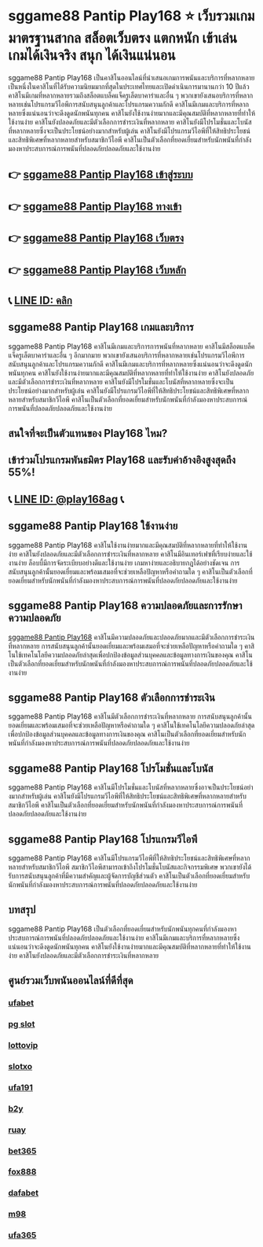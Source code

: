 
# sggame88 Pantip Play168 ⭐ เว็บรวมเกมมาตรฐานสากล สล็อตเว็บตรง แตกหนัก เข้าเล่นเกมได้เงินจริง สนุก ได้เงินแน่นอน

sggame88 Pantip Play168 เป็นคาสิโนออนไลน์ที่นําเสนอเกมการพนันและบริการที่หลากหลาย เป็นหนึ่งในคาสิโนที่ได้รับความนิยมมากที่สุดในประเทศไทยและเปิดดําเนินการมานานกว่า 10 ปีแล้ว คาสิโนมีเกมที่หลากหลายรวมถึงสล็อตแบล็คแจ็ครูเล็ตบาคาร่าและอื่น ๆ พวกเขายังเสนอบริการที่หลากหลายเช่นโปรแกรมวีไอพีการสนับสนุนลูกค้าและโปรแกรมความภักดี
คาสิโนมีเกมและบริการที่หลากหลายซึ่งแน่นอนว่าจะดึงดูดนักพนันทุกคน คาสิโนยังใช้งานง่ายมากและมีคุณสมบัติที่หลากหลายที่ทําให้ใช้งานง่าย คาสิโนยังปลอดภัยและมีตัวเลือกการชําระเงินที่หลากหลาย
คาสิโนยังมีโปรโมชั่นและโบนัสที่หลากหลายซึ่งจะเป็นประโยชน์อย่างมากสําหรับผู้เล่น คาสิโนยังมีโปรแกรมวีไอพีที่ให้สิทธิประโยชน์และสิทธิพิเศษที่หลากหลายสําหรับสมาชิกวีไอพี
คาสิโนเป็นตัวเลือกที่ยอดเยี่ยมสําหรับนักพนันที่กําลังมองหาประสบการณ์การพนันที่ปลอดภัยปลอดภัยและใช้งานง่าย

## 👉 [sggame88 Pantip Play168 เข้าสู่ระบบ](https://bit.ly/3TCj9rY)
## 👉 [sggame88 Pantip Play168 ทางเข้า](https://bit.ly/3TCj9rY)
## 👉 [sggame88 Pantip Play168 เว็บตรง](https://bit.ly/3TCj9rY)
## 👉 [sggame88 Pantip Play168 เว็บหลัก](https://bit.ly/3TCj9rY)
## 📞 [LINE ID: คลิก](https://line.me/R/ti/p/@342mcrfd)

## sggame88 Pantip Play168 เกมและบริการ
sggame88 Pantip Play168 คาสิโนมีเกมและบริการการพนันที่หลากหลาย คาสิโนมีสล็อตแบล็คแจ็ครูเล็ตบาคาร่าและอื่น ๆ อีกมากมาย พวกเขายังเสนอบริการที่หลากหลายเช่นโปรแกรมวีไอพีการสนับสนุนลูกค้าและโปรแกรมความภักดี
คาสิโนมีเกมและบริการที่หลากหลายซึ่งแน่นอนว่าจะดึงดูดนักพนันทุกคน คาสิโนยังใช้งานง่ายมากและมีคุณสมบัติที่หลากหลายที่ทําให้ใช้งานง่าย คาสิโนยังปลอดภัยและมีตัวเลือกการชําระเงินที่หลากหลาย
คาสิโนยังมีโปรโมชั่นและโบนัสที่หลากหลายซึ่งจะเป็นประโยชน์อย่างมากสําหรับผู้เล่น คาสิโนยังมีโปรแกรมวีไอพีที่ให้สิทธิประโยชน์และสิทธิพิเศษที่หลากหลายสําหรับสมาชิกวีไอพี
คาสิโนเป็นตัวเลือกที่ยอดเยี่ยมสําหรับนักพนันที่กําลังมองหาประสบการณ์การพนันที่ปลอดภัยปลอดภัยและใช้งานง่าย

## สนใจที่จะเป็นตัวแทนของ Play168 ไหม?
## เข้าร่วมโปรแกรมพันธมิตร Play168 และรับค่าอ้างอิงสูงสุดถึง 55%!
## 📞 [LINE ID: @play168ag](https://bit.ly/3RSGiFl) 📞

## sggame88 Pantip Play168 ใช้งานง่าย
sggame88 Pantip Play168 คาสิโนใช้งานง่ายมากและมีคุณสมบัติที่หลากหลายที่ทําให้ใช้งานง่าย คาสิโนยังปลอดภัยและมีตัวเลือกการชําระเงินที่หลากหลาย
คาสิโนมีอินเทอร์เฟซที่เรียบง่ายและใช้งานง่าย ล็อบบี้มีการจัดระเบียบอย่างดีและใช้งานง่าย เกมหาง่ายและอธิบายกฎได้อย่างชัดเจน การสนับสนุนลูกค้านั้นยอดเยี่ยมและพร้อมเสมอที่จะช่วยเหลือปัญหาหรือคําถามใด ๆ
คาสิโนเป็นตัวเลือกที่ยอดเยี่ยมสําหรับนักพนันที่กําลังมองหาประสบการณ์การพนันที่ปลอดภัยปลอดภัยและใช้งานง่าย

## sggame88 Pantip Play168 ความปลอดภัยและการรักษาความปลอดภัย
[sggame88 Pantip Play168](https://atom.io/themes/sggame88%20%E0%B9%80%E0%B8%A7%E0%B9%87%E0%B8%9A%E0%B8%95%E0%B8%A3%E0%B8%87) คาสิโนมีความปลอดภัยและปลอดภัยมากและมีตัวเลือกการชําระเงินที่หลากหลาย การสนับสนุนลูกค้านั้นยอดเยี่ยมและพร้อมเสมอที่จะช่วยเหลือปัญหาหรือคําถามใด ๆ คาสิโนใช้เทคโนโลยีความปลอดภัยล่าสุดเพื่อปกป้องข้อมูลส่วนบุคคลและข้อมูลทางการเงินของคุณ
คาสิโนเป็นตัวเลือกที่ยอดเยี่ยมสําหรับนักพนันที่กําลังมองหาประสบการณ์การพนันที่ปลอดภัยปลอดภัยและใช้งานง่าย

## sggame88 Pantip Play168 ตัวเลือกการชําระเงิน
sggame88 Pantip Play168 คาสิโนมีตัวเลือกการชําระเงินที่หลากหลาย การสนับสนุนลูกค้านั้นยอดเยี่ยมและพร้อมเสมอที่จะช่วยเหลือปัญหาหรือคําถามใด ๆ คาสิโนใช้เทคโนโลยีความปลอดภัยล่าสุดเพื่อปกป้องข้อมูลส่วนบุคคลและข้อมูลทางการเงินของคุณ
คาสิโนเป็นตัวเลือกที่ยอดเยี่ยมสําหรับนักพนันที่กําลังมองหาประสบการณ์การพนันที่ปลอดภัยปลอดภัยและใช้งานง่าย

## sggame88 Pantip Play168 โปรโมชั่นและโบนัส
sggame88 Pantip Play168 คาสิโนมีโปรโมชั่นและโบนัสที่หลากหลายซึ่งอาจเป็นประโยชน์อย่างมากสําหรับผู้เล่น คาสิโนยังมีโปรแกรมวีไอพีที่ให้สิทธิประโยชน์และสิทธิพิเศษที่หลากหลายสําหรับสมาชิกวีไอพี
คาสิโนเป็นตัวเลือกที่ยอดเยี่ยมสําหรับนักพนันที่กําลังมองหาประสบการณ์การพนันที่ปลอดภัยปลอดภัยและใช้งานง่าย

## sggame88 Pantip Play168 โปรแกรมวีไอพี
sggame88 Pantip Play168 คาสิโนมีโปรแกรมวีไอพีที่ให้สิทธิประโยชน์และสิทธิพิเศษที่หลากหลายสําหรับสมาชิกวีไอพี สมาชิกวีไอพีสามารถเข้าถึงโปรโมชั่นโบนัสและกิจกรรมพิเศษ พวกเขายังได้รับการสนับสนุนลูกค้าที่มีความสําคัญและผู้จัดการบัญชีส่วนตัว
คาสิโนเป็นตัวเลือกที่ยอดเยี่ยมสําหรับนักพนันที่กําลังมองหาประสบการณ์การพนันที่ปลอดภัยปลอดภัยและใช้งานง่าย

## บทสรุป
sggame88 Pantip Play168 เป็นตัวเลือกที่ยอดเยี่ยมสําหรับนักพนันทุกคนที่กําลังมองหาประสบการณ์การพนันที่ปลอดภัยปลอดภัยและใช้งานง่าย คาสิโนมีเกมและบริการที่หลากหลายซึ่งแน่นอนว่าจะดึงดูดนักพนันทุกคน คาสิโนยังใช้งานง่ายมากและมีคุณสมบัติที่หลากหลายที่ทําให้ใช้งานง่าย คาสิโนยังปลอดภัยและมีตัวเลือกการชําระเงินที่หลากหลาย

## ศูนย์รวมเว็บพนันออนไลน์ที่ดีที่สุด
### [ufabet](https://atom.io/packages/ufabet)
### [pg slot](https://atom.io/themes/pg%20slot)
### [lottovip](https://atom.io/packages/lottovip)
### [slotxo](https://atom.io/packages/slotxo)
### [ufa191](https://atom.io/packages/ufa191)
### [b2y](https://atom.io/packages/b2y)
### [ruay](https://atom.io/themes/ruay)
### [bet365](https://atom.io/packages/bet365)
### [fox888](https://atom.io/packages/fox888)
### [dafabet](https://atom.io/packages/dafabet)
### [m98](https://atom.io/packages/m98)
### [ufa365](https://atom.io/packages/ufa365)
